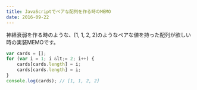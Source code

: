 ```yaml
---
title: JavaScriptでペアな配列を作る時のMEMO
date: 2016-09-22
---
```


神経衰弱を作る時のような、[1, 1, 2, 2]のようなペアな値を持った配列が欲しい時の実装MEMOです。

``` js
var cards = [];
for (var i = 1; i &lt;= 2; i++) {
    cards[cards.length] = i;
    cards[cards.length] = i;
}
console.log(cards); // [1, 1, 2, 2]
```